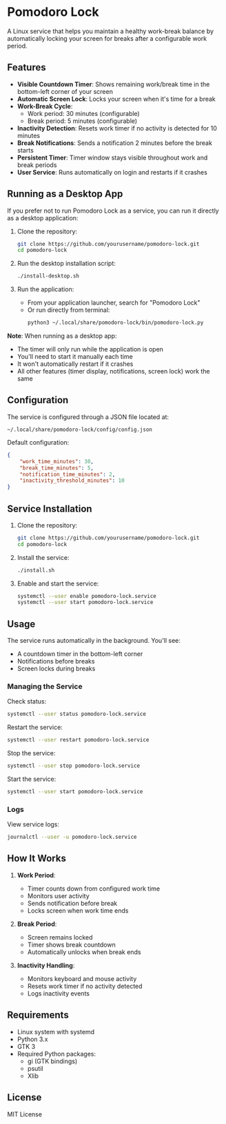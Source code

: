 # Pomodoro Lock

A Linux service that helps you maintain a healthy work-break balance by automatically locking your screen for breaks after a configurable work period.

## Features

- **Visible Countdown Timer**: Shows remaining work/break time in the bottom-left corner of your screen
- **Automatic Screen Lock**: Locks your screen when it's time for a break
- **Work-Break Cycle**: 
  - Work period: 30 minutes (configurable)
  - Break period: 5 minutes (configurable)
- **Inactivity Detection**: Resets work timer if no activity is detected for 10 minutes
- **Break Notifications**: Sends a notification 2 minutes before the break starts
- **Persistent Timer**: Timer window stays visible throughout work and break periods
- **User Service**: Runs automatically on login and restarts if it crashes

## Running as a Desktop App

If you prefer not to run Pomodoro Lock as a service, you can run it directly as a desktop application:

1. Clone the repository:
   ```bash
   git clone https://github.com/yourusername/pomodoro-lock.git
   cd pomodoro-lock
   ```

2. Run the desktop installation script:
   ```bash
   ./install-desktop.sh
   ```

3. Run the application:
   - From your application launcher, search for "Pomodoro Lock"
   - Or run directly from terminal:
     ```bash
     python3 ~/.local/share/pomodoro-lock/bin/pomodoro-lock.py
     ```

**Note**: When running as a desktop app:
- The timer will only run while the application is open
- You'll need to start it manually each time
- It won't automatically restart if it crashes
- All other features (timer display, notifications, screen lock) work the same

## Configuration

The service is configured through a JSON file located at:
```
~/.local/share/pomodoro-lock/config/config.json
```

Default configuration:
```json
{
    "work_time_minutes": 30,
    "break_time_minutes": 5,
    "notification_time_minutes": 2,
    "inactivity_threshold_minutes": 10
}
```

## Service Installation

1. Clone the repository:
   ```bash
   git clone https://github.com/yourusername/pomodoro-lock.git
   cd pomodoro-lock
   ```

2. Install the service:
   ```bash
   ./install.sh
   ```

3. Enable and start the service:
   ```bash
   systemctl --user enable pomodoro-lock.service
   systemctl --user start pomodoro-lock.service
   ```

## Usage

The service runs automatically in the background. You'll see:
- A countdown timer in the bottom-left corner
- Notifications before breaks
- Screen locks during breaks

### Managing the Service

Check status:
```bash
systemctl --user status pomodoro-lock.service
```

Restart the service:
```bash
systemctl --user restart pomodoro-lock.service
```

Stop the service:
```bash
systemctl --user stop pomodoro-lock.service
```

Start the service:
```bash
systemctl --user start pomodoro-lock.service
```

### Logs

View service logs:
```bash
journalctl --user -u pomodoro-lock.service
```

## How It Works

1. **Work Period**:
   - Timer counts down from configured work time
   - Monitors user activity
   - Sends notification before break
   - Locks screen when work time ends

2. **Break Period**:
   - Screen remains locked
   - Timer shows break countdown
   - Automatically unlocks when break ends

3. **Inactivity Handling**:
   - Monitors keyboard and mouse activity
   - Resets work timer if no activity detected
   - Logs inactivity events

## Requirements

- Linux system with systemd
- Python 3.x
- GTK 3
- Required Python packages:
  - gi (GTK bindings)
  - psutil
  - Xlib

## License

MIT License 